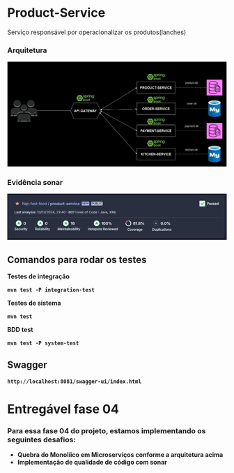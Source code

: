 # Product-Service
Serviço responsável por operacionalizar os produtos(lanches)


### Arquitetura
<img src="assets/arquiteturafase04.jpg">

### Evidência sonar
<img src="assets/cobertura_sonar.png">

## Comandos para rodar os testes

<b>Testes de integração
```
mvn test -P integration-test
``` 
Testes de sistema
```
mvn test
```
<b>BDD test
```
mvn test -P system-test
```

## Swagger

```
http://localhost:8081/swagger-ui/index.html
```

# Entregável fase 04
### Para essa fase 04 do projeto, estamos implementando os seguintes desafios:
* Quebra do Monolíico em Microserviços conforme a arquitetura acima
* Implementação de qualidade de código com sonar


